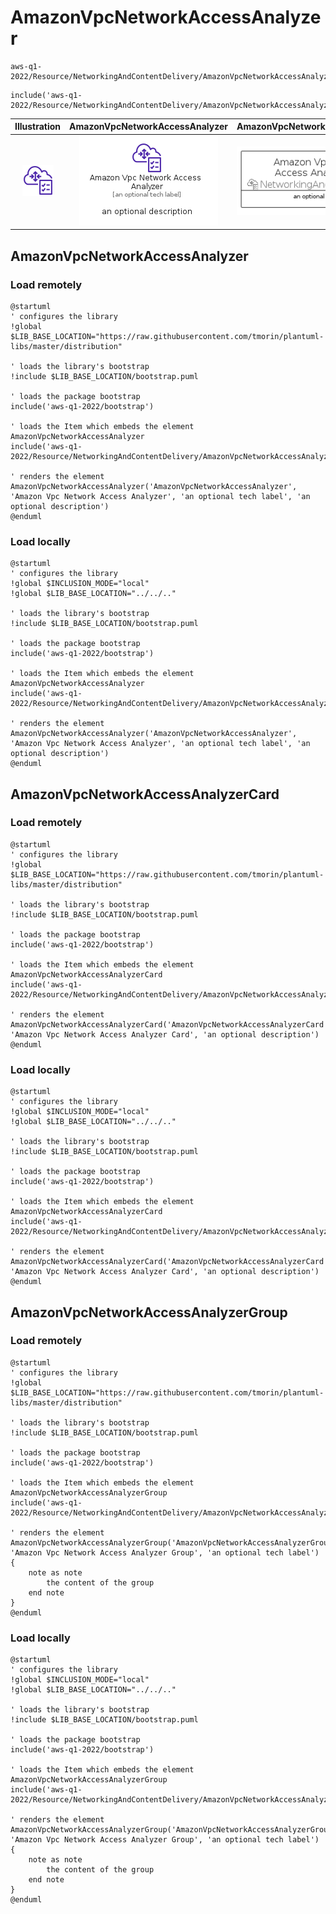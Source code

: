 # AmazonVpcNetworkAccessAnalyzer


```text
aws-q1-2022/Resource/NetworkingAndContentDelivery/AmazonVpcNetworkAccessAnalyzer
```

```text
include('aws-q1-2022/Resource/NetworkingAndContentDelivery/AmazonVpcNetworkAccessAnalyzer')
```



| Illustration | AmazonVpcNetworkAccessAnalyzer | AmazonVpcNetworkAccessAnalyzerCard | AmazonVpcNetworkAccessAnalyzerGroup |
| :---: | :---: | :---: | :---: |
| ![illustration for Illustration](../../../aws-q1-2022/Resource/NetworkingAndContentDelivery/AmazonVpcNetworkAccessAnalyzer.png) | ![illustration for AmazonVpcNetworkAccessAnalyzer](../../../aws-q1-2022/Resource/NetworkingAndContentDelivery/AmazonVpcNetworkAccessAnalyzer.Local.png) | ![illustration for AmazonVpcNetworkAccessAnalyzerCard](../../../aws-q1-2022/Resource/NetworkingAndContentDelivery/AmazonVpcNetworkAccessAnalyzerCard.Local.png) | ![illustration for AmazonVpcNetworkAccessAnalyzerGroup](../../../aws-q1-2022/Resource/NetworkingAndContentDelivery/AmazonVpcNetworkAccessAnalyzerGroup.Local.png) |




## AmazonVpcNetworkAccessAnalyzer

### Load remotely
```plantuml
@startuml
' configures the library
!global $LIB_BASE_LOCATION="https://raw.githubusercontent.com/tmorin/plantuml-libs/master/distribution"

' loads the library's bootstrap
!include $LIB_BASE_LOCATION/bootstrap.puml

' loads the package bootstrap
include('aws-q1-2022/bootstrap')

' loads the Item which embeds the element AmazonVpcNetworkAccessAnalyzer
include('aws-q1-2022/Resource/NetworkingAndContentDelivery/AmazonVpcNetworkAccessAnalyzer')

' renders the element
AmazonVpcNetworkAccessAnalyzer('AmazonVpcNetworkAccessAnalyzer', 'Amazon Vpc Network Access Analyzer', 'an optional tech label', 'an optional description')
@enduml
```

### Load locally
```plantuml
@startuml
' configures the library
!global $INCLUSION_MODE="local"
!global $LIB_BASE_LOCATION="../../.."

' loads the library's bootstrap
!include $LIB_BASE_LOCATION/bootstrap.puml

' loads the package bootstrap
include('aws-q1-2022/bootstrap')

' loads the Item which embeds the element AmazonVpcNetworkAccessAnalyzer
include('aws-q1-2022/Resource/NetworkingAndContentDelivery/AmazonVpcNetworkAccessAnalyzer')

' renders the element
AmazonVpcNetworkAccessAnalyzer('AmazonVpcNetworkAccessAnalyzer', 'Amazon Vpc Network Access Analyzer', 'an optional tech label', 'an optional description')
@enduml
```

## AmazonVpcNetworkAccessAnalyzerCard

### Load remotely
```plantuml
@startuml
' configures the library
!global $LIB_BASE_LOCATION="https://raw.githubusercontent.com/tmorin/plantuml-libs/master/distribution"

' loads the library's bootstrap
!include $LIB_BASE_LOCATION/bootstrap.puml

' loads the package bootstrap
include('aws-q1-2022/bootstrap')

' loads the Item which embeds the element AmazonVpcNetworkAccessAnalyzerCard
include('aws-q1-2022/Resource/NetworkingAndContentDelivery/AmazonVpcNetworkAccessAnalyzer')

' renders the element
AmazonVpcNetworkAccessAnalyzerCard('AmazonVpcNetworkAccessAnalyzerCard', 'Amazon Vpc Network Access Analyzer Card', 'an optional description')
@enduml
```

### Load locally
```plantuml
@startuml
' configures the library
!global $INCLUSION_MODE="local"
!global $LIB_BASE_LOCATION="../../.."

' loads the library's bootstrap
!include $LIB_BASE_LOCATION/bootstrap.puml

' loads the package bootstrap
include('aws-q1-2022/bootstrap')

' loads the Item which embeds the element AmazonVpcNetworkAccessAnalyzerCard
include('aws-q1-2022/Resource/NetworkingAndContentDelivery/AmazonVpcNetworkAccessAnalyzer')

' renders the element
AmazonVpcNetworkAccessAnalyzerCard('AmazonVpcNetworkAccessAnalyzerCard', 'Amazon Vpc Network Access Analyzer Card', 'an optional description')
@enduml
```

## AmazonVpcNetworkAccessAnalyzerGroup

### Load remotely
```plantuml
@startuml
' configures the library
!global $LIB_BASE_LOCATION="https://raw.githubusercontent.com/tmorin/plantuml-libs/master/distribution"

' loads the library's bootstrap
!include $LIB_BASE_LOCATION/bootstrap.puml

' loads the package bootstrap
include('aws-q1-2022/bootstrap')

' loads the Item which embeds the element AmazonVpcNetworkAccessAnalyzerGroup
include('aws-q1-2022/Resource/NetworkingAndContentDelivery/AmazonVpcNetworkAccessAnalyzer')

' renders the element
AmazonVpcNetworkAccessAnalyzerGroup('AmazonVpcNetworkAccessAnalyzerGroup', 'Amazon Vpc Network Access Analyzer Group', 'an optional tech label') {
    note as note
        the content of the group
    end note
}
@enduml
```

### Load locally
```plantuml
@startuml
' configures the library
!global $INCLUSION_MODE="local"
!global $LIB_BASE_LOCATION="../../.."

' loads the library's bootstrap
!include $LIB_BASE_LOCATION/bootstrap.puml

' loads the package bootstrap
include('aws-q1-2022/bootstrap')

' loads the Item which embeds the element AmazonVpcNetworkAccessAnalyzerGroup
include('aws-q1-2022/Resource/NetworkingAndContentDelivery/AmazonVpcNetworkAccessAnalyzer')

' renders the element
AmazonVpcNetworkAccessAnalyzerGroup('AmazonVpcNetworkAccessAnalyzerGroup', 'Amazon Vpc Network Access Analyzer Group', 'an optional tech label') {
    note as note
        the content of the group
    end note
}
@enduml
```


